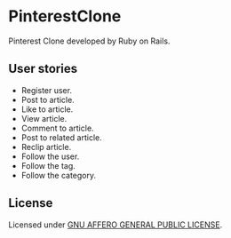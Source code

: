 # PinterestClone

Pinterest Clone developed by Ruby on Rails.

## User stories

- Register user.
- Post to article.
- Like to article.
- View article.
- Comment to article.
- Post to related article.
- Reclip article.
- Follow the user.
- Follow the tag.
- Follow the category.

## License

Licensed under [GNU AFFERO GENERAL PUBLIC LICENSE](http://www.gnu.org/licenses/agpl-3.0.en.html).
